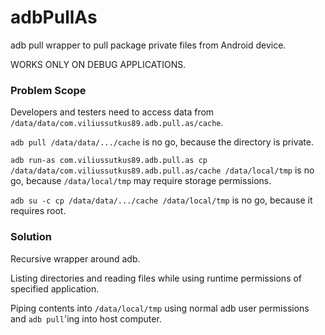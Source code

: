 # adbPullAs
adb pull wrapper to pull package private files from Android device.

WORKS ONLY ON DEBUG APPLICATIONS.

### Problem Scope

Developers and testers need to access data from `/data/data/com.viliussutkus89.adb.pull.as/cache`.

`adb pull /data/data/.../cache` is no go, because the directory is private.

`adb run-as com.viliussutkus89.adb.pull.as cp /data/data/com.viliussutkus89.adb.pull.as/cache /data/local/tmp` is no go, because `/data/local/tmp` may require storage permissions.

`adb su -c cp /data/data/.../cache /data/local/tmp` is no go, because it requires root.

### Solution

Recursive wrapper around adb.

Listing directories and reading files while using runtime permissions of specified application.

Piping contents into `/data/local/tmp` using normal adb user permissions and `adb pull`'ing into host computer.
